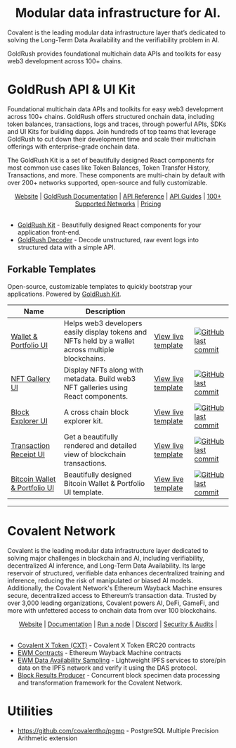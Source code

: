 <h1 align="center">Modular data infrastructure for AI.</h1>

Covalent is the leading modular data infrastructure layer that’s dedicated to solving the Long-Term Data Availability and the verifiability problem in AI.

GoldRush provides foundational multichain data APIs and toolkits for easy web3 development across 100+ chains. 


# GoldRush API & UI Kit

Foundational multichain data APIs and toolkits for easy web3 development across 100+ chains. GoldRush offers structured onchain data, including token balances, transactions, logs and traces, through powerful APIs, SDKs and UI Kits for building dapps. Join hundreds of top teams that leverage GoldRush to cut down their development time and scale their multichain offerings with enterprise-grade onchain data.

The GoldRush Kit is a set of beautifully designed React components for most common use cases like Token Balances, Token Transfer History, Transactions, and more. These components are multi-chain by default with over 200+ networks supported, open-source and fully customizable.

<div align="center">
    <a href="https://goldrush.dev/">Website</a> |
    <a href="https://goldrush.dev/docs/unified-api/">GoldRush Documentation</a> |
    <a href="https://goldrush.dev/docs/api/">API Reference</a> |
    <a href="https://goldrush.dev/docs/unified-api/guides/">API Guides</a> |
    <a href="https://goldrush.dev/docs/networks/">100+ Supported Networks</a> | 
    <a href="https://goldrush.dev/pricing/">Pricing</a> 
</div>

<br />

* [GoldRush Kit](https://github.com/covalenthq/goldrush-kit) - Beautifully designed React components for your application front-end.
* [GoldRush Decoder](https://github.com/covalenthq/goldrush-decoder) - Decode unstructured, raw event logs into structured data with a simple API.

## Forkable Templates

Open-source, customizable templates to quickly bootstrap your applications. Powered by [GoldRush Kit](https://github.com/covalenthq/goldrush-kit).

|Name|Description|||
|---|----|---|---|
|[Wallet & Portfolio UI](https://github.com/covalenthq/goldrush-wallet-portfolio-ui)|Helps web3 developers easily display tokens and NFTs held by a wallet across multiple blockchains.|[View live template](https://goldrush-wallet-portfolio-ui.vercel.app/)|[![GitHub last commit](https://img.shields.io/github/last-commit/covalenthq/goldrush-wallet-portfolio-ui)](https://github.com/covalenthq/goldrush-wallet-portfolio-ui/commits/main)
|[NFT Gallery UI](https://github.com/covalenthq/goldrush-nft-gallery-ui)|Display NFTs along with metadata. Build web3 NFT galleries using React components.|[View live template](https://goldrush-nft-gallery-ui.vercel.app/)|[![GitHub last commit](https://img.shields.io/github/last-commit/covalenthq/goldrush-nft-gallery-ui)](https://github.com/covalenthq/goldrush-nft-gallery-ui/commits/main)
|[Block Explorer UI](https://github.com/covalenthq/goldrush-block-explorer-ui)|A cross chain block explorer kit.|[View live template](https://goldrush-block-explorer-ui.vercel.app/)|[![GitHub last commit](https://img.shields.io/github/last-commit/covalenthq/goldrush-block-explorer-ui)](https://github.com/covalenthq/goldrush-block-explorer-ui/commits/main)
|[Transaction Receipt UI](https://github.com/covalenthq/goldrush-tx-receipt-ui)|Get a beautifully rendered and detailed view of blockchain transactions.|[View live template](https://goldrush-tx-receipt-ui.vercel.app/)|[![GitHub last commit](https://img.shields.io/github/last-commit/covalenthq/goldrush-tx-receipt-ui)](https://github.com/covalenthq/goldrush-tx-receipt-ui/commits/main)
|[Bitcoin Wallet & Portfolio UI](https://github.com/covalenthq/goldrush-bitcoin-wallet-ui)|Beautifully designed Bitcoin Wallet & Portfolio UI template.|[View live template](https://goldrush-bitcoin-wallet-ui.vercel.app/)|[![GitHub last commit](https://img.shields.io/github/last-commit/covalenthq/goldrush-bitcoin-wallet-ui)](https://github.com/covalenthq/goldrush-bitcoin-wallet-ui/commits/main)


---

# Covalent Network

Covalent is the leading modular data infrastructure layer dedicated to solving major challenges in blockchain and AI, including verifiability, decentralized AI inference, and Long-Term Data Availability. Its large reservoir of structured, verifiable data enhances decentralized training and inference, reducing the risk of manipulated or biased AI models. Additionally, the Covalent Network's Ethereum Wayback Machine ensures secure, decentralized access to Ethereum’s transaction data. Trusted by over 3,000 leading organizations, Covalent powers AI, DeFi, GameFi, and more with unfettered access to onchain data from over 100 blockchains.

<div align="center">
    <a href="https://www.covalenthq.com/">Website</a> |
    <a href="https://www.covalenthq.com/docs/">Documentation</a> |
    <a href="https://www.covalenthq.com/docs/nodes/overview/">Run a node</a> |
    <a href="https://discord.gg/8ZWgu2pWY4/">Discord</a> |
    <a href="https://www.covalenthq.com/docs/resources/audits/">Security & Audits</a> |
</div>

<br />

* [Covalent X Token (CXT)](https://github.com/covalenthq/covalent-x-token) - Covalent X Token ERC20 contracts
* [EWM Contracts](https://github.com/covalenthq/ewm-contracts) - Ethereum Wayback Machine contracts
* [EWM Data Availability Sampling](https://github.com/covalenthq/ewm-das) - Lightweight IPFS services to store/pin data on the IPFS network and verify it using the DAS protocol.
* [Block Results Producer](https://github.com/covalenthq/refiner) - Concurrent block specimen data processing and transformation framework for the Covalent Network.

# Utilities

* https://github.com/covalenthq/pgmp - PostgreSQL Multiple Precision Arithmetic extension
